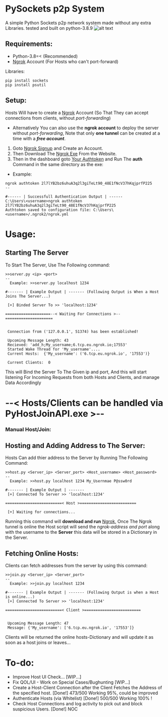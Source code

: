 # PySockets p2p System
A simple Python Sockets p2p network system made without any extra Libraries.
tested and built on python-3.8.9
![alt text](https://cdn.discordapp.com/attachments/900002221188583474/912701190834376714/API.png)

## Requirements:
 - Python-3.8=< (Recommended)
 - [Ngrok](https://ngrok.com/) Account (For Hosts who can't port-forward)

Libraries:
```
pip install sockets
pip install psutil
```
## Setup:
Hosts Will have to create a [Ngrok](https://ngrok.com/) Account (So That They can accept connections from clients, without _port-forwarding_)
 - Alternatively You can also use the **ngrok account** to deploy the server without _port-forwarding_, Note that only **one tunnel** can be created at a time with a **_free account_**.

1. Goto [Ngrok Signup](https://dashboard.ngrok.com/signup) and Create an Account.
2. Then Download The [Ngrok Exe](https://dashboard.ngrok.com/get-started/setup) From the Website.
3. Then in the dashboard goto [Your Authtoken](https://dashboard.ngrok.com/get-started/your-authtoken) and Run The **auth** Command in the same directory as the exe:
 - Example:
```
ngrok authtoken 2l7lYB2bz6uhuA3q2l3giTeLt90_48E1fNcV37hKqjprfP225
--

#------ | Successfull Authentication Output | ------
C:\Users\<username>ngrok authtoken 2l7lYB2bz6uhuA3q2l3giTeLt90_48E1fNcV37hKqjprfP225
Authtoken saved to configuration file: C:\Users\<username>/.ngrok2/ngrok.yml
```

# Usage:

## Starting The Server
To Start The Server, Use The Following command:
```
>>server.py <ip> <port>
--
  Example: >>server.py localhost 1234

#------- | Example Output | ------- (Following Output is When a Host Joins The Server...)

 [+] Binded Server To >> 'localhost:1234'

====================--< Waiting For Connections >--=====================


 Connection from ('127.0.0.1', 51374) has been established!

 Upcoming Message Length: 43
 Recieved: 'add_h;My_username;6.tcp.eu.ngrok.io;17553'
 Started Wake Thread for 'My_username'....
 Current Hosts:  {'My_username': ('6.tcp.eu.ngrok.io', '17553')}

 Current Clients:  0

```
This will Bind the Server To The Given ip and port, And this will start listening For Incoming Requests from both Hosts and Clients, and manage Data Accordingly

# --< Hosts/Clients can be handled via PyHostJoinAPI.exe >--


### Manual Host/Join:

## Hosting and Adding Address to The Server:
Hosts Can add thier address to the Server by Running The Following Command:
```
>>host.py <Server_ip> <Server_port> <Host_username> <Host_password>
--
  Example: >>host.py localhost 1234 My_Usernmae P@ssw0rd

#------- | Example Output | ------- 
 [+] Connected To Server >> 'localhost:1234'

=========================< Host >=========================

 [+] Waiting for connections...

```

Running this command will **download and run** [Ngrok](https://ngrok.com/), Once The Ngrok tunnel is online the Host script will send the _ngrok-address and port_ along with the username to the **Server** this data will be stored in a Dictionary in the Server.

## Fetching Online Hosts:
Clients can fetch addresses from the server by using this command:
```
>>join.py <Server_ip> <Server_port>
--
  Example: >>join.py localhost 1234

#------- | Example Output | ------- (Following Output is when a Host is online...)
 [+] Connected To Server >> 'localhost:1234'

=========================< Client >=========================


 Upcoming Message Length: 47
 Message: {'My_username': ['6.tcp.eu.ngrok.io', '17553']}
```

Clients will be returned the online hosts-Dictionary and will update it as soon as a host joins or leaves...


# To-do:
 - Improve Host UI Check...    [WIP...]
 - Fix QOL/UI - Work on Special Cases/Bughunting    [WIP...]
 - Create a Host-Client Connection after the Client Fetches the Address of the specified host.    [Done!] 473/500 Working 95%, could be improved
 - Authenticate Hosts (via Whitelist)    [Done!] 500/500 Working 100% !
 - Check Host Connections and log activity to pick out and block suspicious Users.    [Done!] NOC


